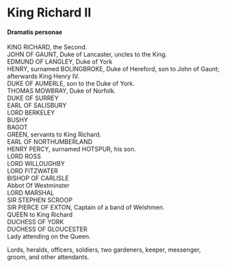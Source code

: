 <!-- ======================================================================
--- Search engine
title:          Richard II
keywords:       Richard II, history
description:    Richard II by William Shakespeare.
--- Menu system
order:          90
text:           Richard II
hidden:         false
umbel:          false
--- Page properties
id:             
document:       
layout:         layout-2-left
$-left:         play-list
searchable:     true
======================================================================= -->

# King Richard II

#### Dramatis personae

KING RICHARD, the Second.  
JOHN OF GAUNT, Duke of Lancaster, uncles to the King.  
EDMUND OF LANGLEY, Duke of York  
HENRY, surnamed BOLINGBROKE, Duke of Hereford, son to John of Gaunt; afterwards King Henry IV.  
DUKE OF AUMERLE, son to the Duke of York.  
THOMAS MOWBRAY, Duke of Norfolk.  
DUKE OF SURREY  
EARL OF SALISBURY  
LORD BERKELEY  
BUSHY  
BAGOT  
GREEN, servants to King Richard.  
EARL OF NORTHUMBERLAND  
HENRY PERCY, surnamed HOTSPUR, his son.  
LORD ROSS  
LORD WILLOUGHBY  
LORD FITZWATER  
BISHOP OF CARLISLE  
Abbot Of Westminster  
LORD MARSHAL  
SIR STEPHEN SCROOP  
SIR PIERCE OF EXTON, Captain of a band of Welshmen.  
QUEEN to King Richard  
DUCHESS OF YORK  
DUCHESS OF GLOUCESTER  
Lady attending on the Queen.

Lords, heralds, officers, soldiers, two gardeners, keeper, messenger, groom, and other attendants.
